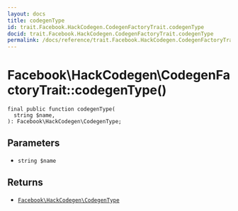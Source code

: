 ```yaml
---
layout: docs
title: codegenType
id: trait.Facebook.HackCodegen.CodegenFactoryTrait.codegenType
docid: trait.Facebook.HackCodegen.CodegenFactoryTrait.codegenType
permalink: /docs/reference/trait.Facebook.HackCodegen.CodegenFactoryTrait.codegenType.md
---
```

# Facebook\\HackCodegen\\CodegenFactoryTrait::codegenType()




``` Hack
final public function codegenType(
  string $name,
): Facebook\HackCodegen\CodegenType;
```




## Parameters




- ` string $name `




## Returns




+ [` Facebook\HackCodegen\CodegenType `](<class.Facebook.HackCodegen.CodegenType.md>)